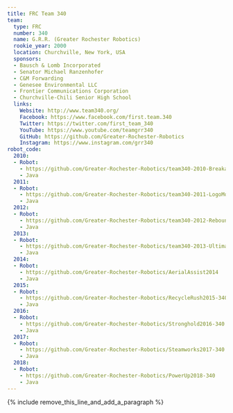 ```yaml
---
title: FRC Team 340
team:
  type: FRC
  number: 340
  name: G.R.R. (Greater Rochester Robotics)
  rookie_year: 2000
  location: Churchville, New York, USA
  sponsors:
  - Bausch & Lomb Incorporated
  - Senator Michael Ranzenhofer
  - C&M Forwarding
  - Genesee Environmental LLC
  - Frontier Communications Corporation
  - Churchville-Chili Senior High School
  links:
    Website: http://www.team340.org/
    Facebook: https://www.facebook.com/first.team.340
    Twitter: https://twitter.com/first_team_340
    YouTube: https://www.youtube.com/teamgrr340
    GitHub: https://github.com/Greater-Rochester-Robotics
    Instagram: https://www.instagram.com/grr340
robot_code:
  2010:
  - Robot:
    - https://github.com/Greater-Rochester-Robotics/team340-2010-Breakaway
    - Java
  2011:
  - Robot:
    - https://github.com/Greater-Rochester-Robotics/team340-2011-LogoMotion
    - Java
  2012:
  - Robot:
    - https://github.com/Greater-Rochester-Robotics/team340-2012-ReboundRumble
    - Java
  2013:
  - Robot:
    - https://github.com/Greater-Rochester-Robotics/team340-2013-UltimateAscent
    - Java
  2014:
  - Robot:
    - https://github.com/Greater-Rochester-Robotics/AerialAssist2014
    - Java
  2015:
  - Robot:
    - https://github.com/Greater-Rochester-Robotics/RecycleRush2015-340
    - Java
  2016:
  - Robot:
    - https://github.com/Greater-Rochester-Robotics/Stronghold2016-340
    - Java
  2017:
  - Robot:
    - https://github.com/Greater-Rochester-Robotics/Steamworks2017-340
    - Java
  2018:
  - Robot:
    - https://github.com/Greater-Rochester-Robotics/PowerUp2018-340
    - Java
---
```


{% include remove_this_line_and_add_a_paragraph %}